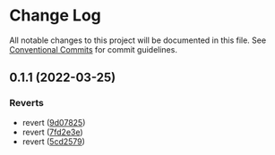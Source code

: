 # Change Log

All notable changes to this project will be documented in this file.
See [Conventional Commits](https://conventionalcommits.org) for commit guidelines.

## 0.1.1 (2022-03-25)


### Reverts

* revert ([9d07825](https://github.com/yzydeveloper/my-lint/commit/9d07825ed87afe29f53ad054a66b8347799399e6))
* revert ([7fd2e3e](https://github.com/yzydeveloper/my-lint/commit/7fd2e3ec250e1a7df8de4b8ee1ecd93c8387464c))
* revert ([5cd2579](https://github.com/yzydeveloper/my-lint/commit/5cd2579a92d4763a66e1fb8173b4674a06052f8d))
